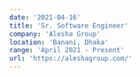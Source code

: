 ```yaml
---
date: '2021-04-16'
title: 'Sr. Software Engineer'
company: 'Alesha Group'
location: 'Banani, Dhaka'
range: 'April 2021 - Present'
url: 'https://aleshagroup.com/'
---
```

